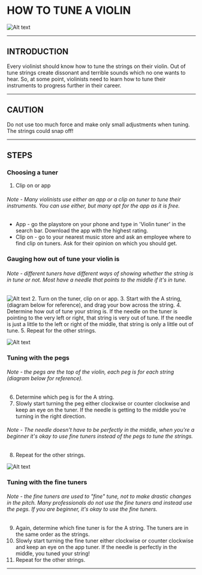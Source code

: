 # HOW TO TUNE A VIOLIN 
![Alt text](https://www.connollymusic.com/hs-fs/hubfs/How-Do-I-Create-Great-Sounds-Violin-Blog.jpg?width=760&name=How-Do-I-Create-Great-Sounds-Violin-Blog.jpg)

---
## INTRODUCTION 

Every violinist should know how to tune the strings on their violin. Out of tune strings create dissonant and terrible sounds which no one wants to hear. So, at some point, violinists need to learn how to tune their instruments to progress further in their career. 

---
## CAUTION 

Do not use too much force and make only small adjustments when tuning. The strings could snap off!

---
## STEPS

### Choosing a tuner
1. Clip on or app
###### Note - Many violinists use either an app or a clip on tuner to tune their instruments. You can use either, but many opt for the app as it is free. 
* App - go the playstore on your phone and type in 'Violin tuner' in the search bar. Download the app with the highest rating. 
* Clip on - go to your nearest music store and ask an employee where to find clip on tuners. Ask for their opinion on which you should get. 

### Gauging how out of tune your violin is
###### Note - different tuners have different ways of showing whether the string is in tune or not. Most have a needle that points to the middle if it's in tune. 
![Alt text](https://image.winudf.com/v2/image1/Y29tLnQ0YS50dW5lci52aW9saW5fc2NyZWVuXzBfMTU1NTU1NDIwNF8wMzg/screen-0.jpg?fakeurl=1&type=.jpg)
2. Turn on the tuner, clip on or app.
3. Start with the A string, (diagram below for reference), and drag your bow across the string. 
4. Determine how out of tune your string is. If the needle on the tuner is pointing to the very left or right, that string is very out of tune. If the needle is just a little to the left or right of the middle, that string is only a little out of tune. 
5. Repeat for the other strings.

![Alt text](https://www.learntoplaymusic.com/blog/wp-content/uploads/2014/09/Violin-Open-String-Names.jpg)

### Tuning with the pegs 
###### Note - the pegs are the top of the violin, each peg is for each string (diagram below for reference).
6. Determine which peg is for the A string.
7. Slowly start turning the peg either clockwise or counter clockwise and keep an eye on the tuner. If the needle is getting to the middle you're turning in the right direction. 
###### Note - The needle doesn't have to be perfectly in the middle, when you're a beginner it's okay to use fine tuners instead of the pegs to tune the strings.
8. Repeat for the other strings.

![Alt text](https://store.fisherviolins.com/v/vspfiles/images/pegbox.jpg)

### Tuning with the fine tuners
###### Note - the fine tuners are used to "fine" tune, not to make drastic changes in the pitch. Many professionals do not use the fine tuners and instead use the pegs. If you are beginner, it's okay to use the fine tuners.  
9. Again, determine which fine tuner is for the A string. The tuners are in the same order as the strings. 
10. Slowly start turning the fine tuner either clockwise or counter clockwise and keep an eye on the app tuner. If the needle is perfectly in the middle, you tuned your string!
11. Repeat for the other strings.

---
